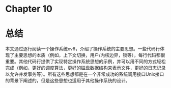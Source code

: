 # Chapter 10

# 总结

本文通过逐行阅读一个操作系统xv6，介绍了操作系统的主要思想。一些代码行体现了主要思想的本质（例如，上下文切换，用户/内核边界，锁等），每行代码都很重要。其他代码行提供了实现特定操作系统思想的示例，并可以用不同的方式轻松完成（例如，更好的调度算法，更好的磁盘数据结构来表示文件，更好的日志记录以允许并发事务等）。所有这些思想都是在一个非常成功的系统调用接口Unix接口的背景下阐述的，但是这些思想也适用于其他操作系统的设计。